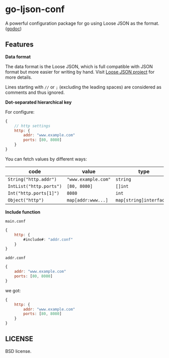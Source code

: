 go-ljson-conf
=============

A powerful configuration package for go using Loose JSON as the format.
([godoc](http://godoc.org/github.com/daviddengcn/go-ljson-conf))

Features
--------
**Data format**

The data format is the Loose JSON, which is full compatible with JSON format but more easier for writing by hand.
Visit [Loose JSON project](https://github.com/daviddengcn/ljson) for more details.

Lines starting with `//` or `;` (excluding the leading spaces) are considered as comments and thus ignored.

**Dot-separated hierarchical key**

For configure:

```javascript
{
	// http settings
	http: {
		addr: "www.example.com"
		ports: [80, 8080]
	}
}
```
You can fetch values by different ways:

code                   |value              |type
-----------------------|-------------------|---------
`String("http.addr")`  |`"www.example.com"`|`string`
`IntList("http.ports")`|`[80, 8080]`       |`[]int`
`Int("http.ports[1]")` |`8080`             |`int`
`Object("http")`       |`map[addr:www...]` |`map[string]interface{}`

**Include function**

`main.conf`

```javascript
{
	http: {
		#include#: "addr.conf"
	}
}
```

`addr.conf`

```javascript
{
	addr: "www.example.com"
	ports: [80, 8080]
}
```

we got:

```javascript
{
	http: {
		addr: "www.example.com"
		ports: [80, 8080]
	}
}
```

LICENSE
-------
BSD license.
